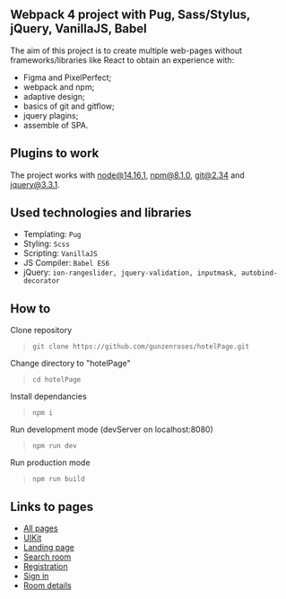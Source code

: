 ## Webpack 4 project with Pug, Sass/Stylus, jQuery, VanillaJS, Babel

The aim of this project is to create multiple web-pages without frameworks/libraries like React to obtain an experience with:

- Figma and PixelPerfect;
- webpack and npm;
- adaptive design;
- basics of git and gitflow;
- jquery plagins;
- assemble of SPA.

## Plugins to work

The project works with node@14.16.1, npm@8.1.0, git@2.34 and jquery@3.3.1.

## Used technologies and libraries

- Templating: `Pug`
- Styling: `Scss`
- Scripting: `VanillaJS`
- JS Compiler: `Babel ES6`
- jQuery: `ion-rangeslider, jquery-validation, inputmask, autobind-decorator`

## How to

Clone repository
>`git clone https://github.com/gunzenroses/hotelPage.git`

Change directory to "hotelPage"
>`cd hotelPage`

Install dependancies
>`npm i`

Run development mode (devServer on localhost:8080)
>`npm run dev`

Run production mode
>`npm run build`

## Links to pages

- [All pages](https://gunzenroses.github.io/hotelPage/)
- [UIKit](https://gunzenroses.github.io/hotelPage/UIKit.html)
- [Landing page](https://gunzenroses.github.io/hotelPage/landing-page.html)
- [Search room](https://gunzenroses.github.io/hotelPage/search-room.html)
- [Registration](https://gunzenroses.github.io/hotelPage/registration.html)
- [Sign in](https://gunzenroses.github.io/hotelPage/signin.html)
- [Room details](https://gunzenroses.github.io/hotelPage/room-details.html)
